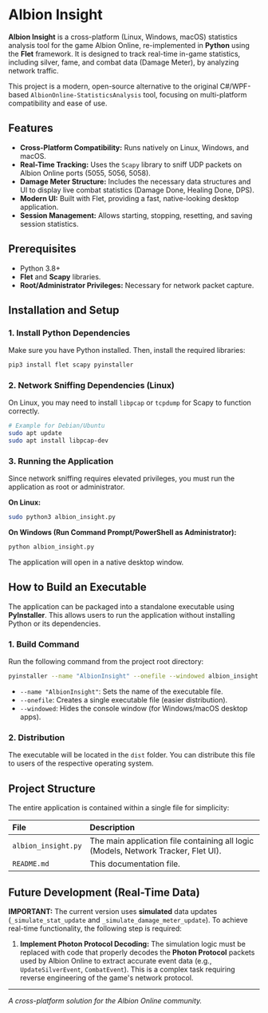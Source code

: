 # Albion Insight

**Albion Insight** is a cross-platform (Linux, Windows, macOS) statistics analysis tool for the game Albion Online, re-implemented in **Python** using the **Flet** framework. It is designed to track real-time in-game statistics, including silver, fame, and combat data (Damage Meter), by analyzing network traffic.

This project is a modern, open-source alternative to the original C#/WPF-based `AlbionOnline-StatisticsAnalysis` tool, focusing on multi-platform compatibility and ease of use.

## Features

*   **Cross-Platform Compatibility:** Runs natively on Linux, Windows, and macOS.
*   **Real-Time Tracking:** Uses the `Scapy` library to sniff UDP packets on Albion Online ports (5055, 5056, 5058).
*   **Damage Meter Structure:** Includes the necessary data structures and UI to display live combat statistics (Damage Done, Healing Done, DPS).
*   **Modern UI:** Built with Flet, providing a fast, native-looking desktop application.
*   **Session Management:** Allows starting, stopping, resetting, and saving session statistics.

## Prerequisites

*   Python 3.8+
*   **Flet** and **Scapy** libraries.
*   **Root/Administrator Privileges:** Necessary for network packet capture.

## Installation and Setup

### 1. Install Python Dependencies

Make sure you have Python installed. Then, install the required libraries:

```bash
pip3 install flet scapy pyinstaller
```

### 2. Network Sniffing Dependencies (Linux)

On Linux, you may need to install `libpcap` or `tcpdump` for Scapy to function correctly.

```bash
# Example for Debian/Ubuntu
sudo apt update
sudo apt install libpcap-dev
```

### 3. Running the Application

Since network sniffing requires elevated privileges, you must run the application as root or administrator.

**On Linux:**

```bash
sudo python3 albion_insight.py
```

**On Windows (Run Command Prompt/PowerShell as Administrator):**

```bash
python albion_insight.py
```

The application will open in a native desktop window.

## How to Build an Executable

The application can be packaged into a standalone executable using **PyInstaller**. This allows users to run the application without installing Python or its dependencies.

### 1. Build Command

Run the following command from the project root directory:

```bash
pyinstaller --name "AlbionInsight" --onefile --windowed albion_insight.py
```

*   `--name "AlbionInsight"`: Sets the name of the executable file.
*   `--onefile`: Creates a single executable file (easier distribution).
*   `--windowed`: Hides the console window (for Windows/macOS desktop apps).

### 2. Distribution

The executable will be located in the `dist` folder. You can distribute this file to users of the respective operating system.

## Project Structure

The entire application is contained within a single file for simplicity:

| File | Description |
| :--- | :--- |
| `albion_insight.py` | The main application file containing all logic (Models, Network Tracker, Flet UI). |
| `README.md` | This documentation file. |

## Future Development (Real-Time Data)

**IMPORTANT:** The current version uses **simulated** data updates (`_simulate_stat_update` and `_simulate_damage_meter_update`). To achieve real-time functionality, the following step is required:

1.  **Implement Photon Protocol Decoding:** The simulation logic must be replaced with code that properly decodes the **Photon Protocol** packets used by Albion Online to extract accurate event data (e.g., `UpdateSilverEvent`, `CombatEvent`). This is a complex task requiring reverse engineering of the game's network protocol.

---
*A cross-platform solution for the Albion Online community.*

